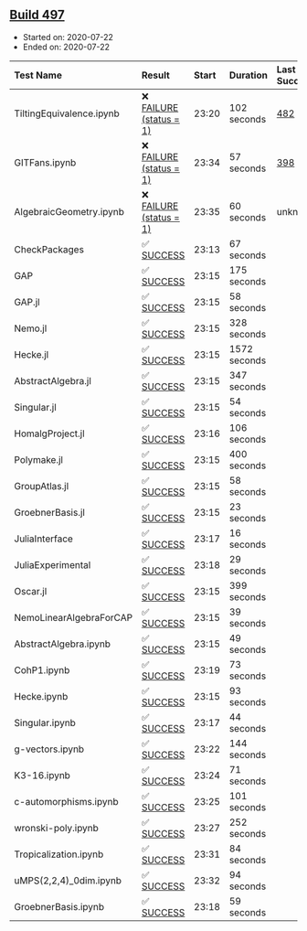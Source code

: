 ## [Build 497](https://oscarci.mathematik.uni-kl.de/job/oscar-stable/497/)

* Started on: 2020-07-22
* Ended on: 2020-07-22

| Test Name    | Result | Start | Duration | Last Success | First Failure |
|:-------------|:-------|:------|:---------|:-------------|:--------------|
| TiltingEquivalence.ipynb | ❌ [FAILURE (status = 1)](https://oscarci.mathematik.uni-kl.de/job/oscar-stable/497/artifact/logs/build-497/TiltingEquivalence.ipynb.log) | 23:20 | 102 seconds | [482](https://oscarci.mathematik.uni-kl.de/job/oscar-stable/482/) | [483](https://oscarci.mathematik.uni-kl.de/job/oscar-stable/483/) |
| GITFans.ipynb | ❌ [FAILURE (status = 1)](https://oscarci.mathematik.uni-kl.de/job/oscar-stable/497/artifact/logs/build-497/GITFans.ipynb.log) | 23:34 | 57 seconds | [398](https://oscarci.mathematik.uni-kl.de/job/oscar-stable/398/) | [399](https://oscarci.mathematik.uni-kl.de/job/oscar-stable/399/) |
| AlgebraicGeometry.ipynb | ❌ [FAILURE (status = 1)](https://oscarci.mathematik.uni-kl.de/job/oscar-stable/497/artifact/logs/build-497/AlgebraicGeometry.ipynb.log) | 23:35 | 60 seconds | unknown | unknown |
| CheckPackages | ✅ [SUCCESS](https://oscarci.mathematik.uni-kl.de/job/oscar-stable/497/artifact/logs/build-497/CheckPackages.log) | 23:13 | 67 seconds |  |  |
| GAP | ✅ [SUCCESS](https://oscarci.mathematik.uni-kl.de/job/oscar-stable/497/artifact/logs/build-497/GAP.log) | 23:15 | 175 seconds |  |  |
| GAP.jl | ✅ [SUCCESS](https://oscarci.mathematik.uni-kl.de/job/oscar-stable/497/artifact/logs/build-497/GAP.jl.log) | 23:15 | 58 seconds |  |  |
| Nemo.jl | ✅ [SUCCESS](https://oscarci.mathematik.uni-kl.de/job/oscar-stable/497/artifact/logs/build-497/Nemo.jl.log) | 23:15 | 328 seconds |  |  |
| Hecke.jl | ✅ [SUCCESS](https://oscarci.mathematik.uni-kl.de/job/oscar-stable/497/artifact/logs/build-497/Hecke.jl.log) | 23:15 | 1572 seconds |  |  |
| AbstractAlgebra.jl | ✅ [SUCCESS](https://oscarci.mathematik.uni-kl.de/job/oscar-stable/497/artifact/logs/build-497/AbstractAlgebra.jl.log) | 23:15 | 347 seconds |  |  |
| Singular.jl | ✅ [SUCCESS](https://oscarci.mathematik.uni-kl.de/job/oscar-stable/497/artifact/logs/build-497/Singular.jl.log) | 23:15 | 54 seconds |  |  |
| HomalgProject.jl | ✅ [SUCCESS](https://oscarci.mathematik.uni-kl.de/job/oscar-stable/497/artifact/logs/build-497/HomalgProject.jl.log) | 23:16 | 106 seconds |  |  |
| Polymake.jl | ✅ [SUCCESS](https://oscarci.mathematik.uni-kl.de/job/oscar-stable/497/artifact/logs/build-497/Polymake.jl.log) | 23:15 | 400 seconds |  |  |
| GroupAtlas.jl | ✅ [SUCCESS](https://oscarci.mathematik.uni-kl.de/job/oscar-stable/497/artifact/logs/build-497/GroupAtlas.jl.log) | 23:15 | 58 seconds |  |  |
| GroebnerBasis.jl | ✅ [SUCCESS](https://oscarci.mathematik.uni-kl.de/job/oscar-stable/497/artifact/logs/build-497/GroebnerBasis.jl.log) | 23:15 | 23 seconds |  |  |
| JuliaInterface | ✅ [SUCCESS](https://oscarci.mathematik.uni-kl.de/job/oscar-stable/497/artifact/logs/build-497/JuliaInterface.log) | 23:17 | 16 seconds |  |  |
| JuliaExperimental | ✅ [SUCCESS](https://oscarci.mathematik.uni-kl.de/job/oscar-stable/497/artifact/logs/build-497/JuliaExperimental.log) | 23:18 | 29 seconds |  |  |
| Oscar.jl | ✅ [SUCCESS](https://oscarci.mathematik.uni-kl.de/job/oscar-stable/497/artifact/logs/build-497/Oscar.jl.log) | 23:15 | 399 seconds |  |  |
| NemoLinearAlgebraForCAP | ✅ [SUCCESS](https://oscarci.mathematik.uni-kl.de/job/oscar-stable/497/artifact/logs/build-497/NemoLinearAlgebraForCAP.log) | 23:15 | 39 seconds |  |  |
| AbstractAlgebra.ipynb | ✅ [SUCCESS](https://oscarci.mathematik.uni-kl.de/job/oscar-stable/497/artifact/logs/build-497/AbstractAlgebra.ipynb.log) | 23:15 | 49 seconds |  |  |
| CohP1.ipynb | ✅ [SUCCESS](https://oscarci.mathematik.uni-kl.de/job/oscar-stable/497/artifact/logs/build-497/CohP1.ipynb.log) | 23:19 | 73 seconds |  |  |
| Hecke.ipynb | ✅ [SUCCESS](https://oscarci.mathematik.uni-kl.de/job/oscar-stable/497/artifact/logs/build-497/Hecke.ipynb.log) | 23:15 | 93 seconds |  |  |
| Singular.ipynb | ✅ [SUCCESS](https://oscarci.mathematik.uni-kl.de/job/oscar-stable/497/artifact/logs/build-497/Singular.ipynb.log) | 23:17 | 44 seconds |  |  |
| g-vectors.ipynb | ✅ [SUCCESS](https://oscarci.mathematik.uni-kl.de/job/oscar-stable/497/artifact/logs/build-497/g-vectors.ipynb.log) | 23:22 | 144 seconds |  |  |
| K3-16.ipynb | ✅ [SUCCESS](https://oscarci.mathematik.uni-kl.de/job/oscar-stable/497/artifact/logs/build-497/K3-16.ipynb.log) | 23:24 | 71 seconds |  |  |
| c-automorphisms.ipynb | ✅ [SUCCESS](https://oscarci.mathematik.uni-kl.de/job/oscar-stable/497/artifact/logs/build-497/c-automorphisms.ipynb.log) | 23:25 | 101 seconds |  |  |
| wronski-poly.ipynb | ✅ [SUCCESS](https://oscarci.mathematik.uni-kl.de/job/oscar-stable/497/artifact/logs/build-497/wronski-poly.ipynb.log) | 23:27 | 252 seconds |  |  |
| Tropicalization.ipynb | ✅ [SUCCESS](https://oscarci.mathematik.uni-kl.de/job/oscar-stable/497/artifact/logs/build-497/Tropicalization.ipynb.log) | 23:31 | 84 seconds |  |  |
| uMPS(2,2,4)_0dim.ipynb | ✅ [SUCCESS](https://oscarci.mathematik.uni-kl.de/job/oscar-stable/497/artifact/logs/build-497/uMPS-2-2-4-_0dim.ipynb.log) | 23:32 | 94 seconds |  |  |
| GroebnerBasis.ipynb | ✅ [SUCCESS](https://oscarci.mathematik.uni-kl.de/job/oscar-stable/497/artifact/logs/build-497/GroebnerBasis.ipynb.log) | 23:18 | 59 seconds |  |  |
